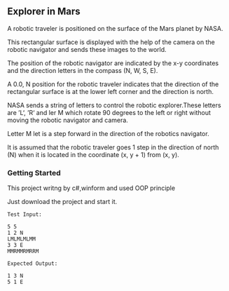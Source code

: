 
<h2>Explorer in Mars</h2>


  A robotic traveler is positioned on the surface of the Mars planet by NASA. 
  
  This rectangular surface is displayed with the help of the camera on the robotic navigator and sends these images to the world.
  
  The position of the robotic navigator are indicated by the x-y coordinates and the direction letters in the compass (N, W, S, E).
  
  A 0.0, N position for the robotic traveler indicates that the direction of the rectangular surface is at the lower left corner and the direction is north.
 
  NASA sends a string of letters to control the robotic explorer.These letters are ’L‘, ’R‘ and ler M which rotate 90 degrees to the left or right without moving the robotic navigator and camera.
  
  Letter M let is a step forward in the direction of the robotics navigator.
  
  It is assumed that the robotic traveler goes 1 step in the direction of north (N) when it is located in the coordinate (x, y + 1) from (x, y).
  
  
  
  
  
  <h3>Getting Started</h3>
  
  This project writng by c#,winform and used OOP principle
  
  Just download the project and start it.
  
```
Test Input:

5 5
1 2 N
LMLMLMLMM
3 3 E
MMRMMRMRRM

Expected Output:

1 3 N
5 1 E

```

